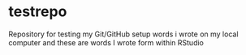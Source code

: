 # testrepo
Repository for testing my Git/GitHub setup
words i wrote on my local computer
and these are words I wrote form within RStudio

